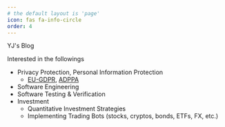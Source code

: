 ```yaml
---
# the default layout is 'page'
icon: fas fa-info-circle
order: 4
---
```


YJ's Blog

Interested in the followings
- Privacy Protection, Personal Information Protection
  - [EU-GDPR](https://gdpr-info.eu/), [ADPPA](https://en.wikipedia.org/wiki/American_Data_Privacy_and_Protection_Act)
- Software Engineering
- Software Testing & Verification
- Investment
  - Quantitative Investment Strategies
  - Implementing Trading Bots (stocks, cryptos, bonds, ETFs, FX, etc.)


